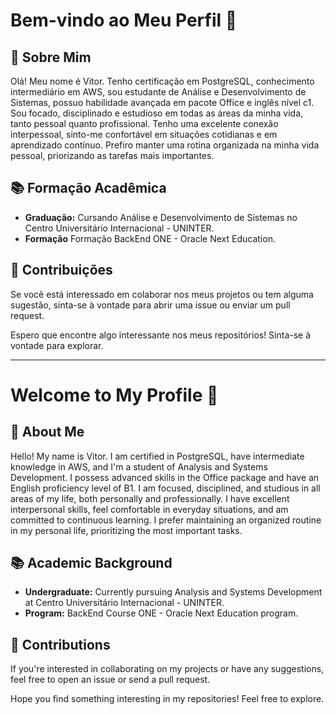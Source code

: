 # Bem-vindo ao Meu Perfil 👋

## 👤 **Sobre Mim**
Olá! Meu nome é Vitor. Tenho certificação em PostgreSQL, conhecimento intermediário em AWS, sou estudante de Análise e Desenvolvimento de Sistemas, possuo habilidade avançada em pacote Office e inglês nível c1. Sou focado, disciplinado e estudioso em todas as áreas da minha vida, tanto pessoal quanto profissional. Tenho uma excelente conexão interpessoal, sinto-me confortável em situações cotidianas e em aprendizado contínuo. Prefiro manter uma rotina organizada na minha vida pessoal, priorizando as tarefas mais importantes.

## 📚 **Formação Acadêmica**
- **Graduação:** Cursando Análise e Desenvolvimento de Sistemas no Centro Universitário Internacional - UNINTER.
- **Formação** Formação BackEnd ONE - Oracle Next Education.

## 🚀 **Contribuições**
Se você está interessado em colaborar nos meus projetos ou tem alguma sugestão, sinta-se à vontade para abrir uma issue ou enviar um pull request.

Espero que encontre algo interessante nos meus repositórios! Sinta-se à vontade para explorar.

---

# Welcome to My Profile 👋

## 👤 **About Me**
Hello! My name is Vitor. I am certified in PostgreSQL, have intermediate knowledge in AWS, and I'm a student of Analysis and Systems Development. I possess advanced skills in the Office package and have an English proficiency level of B1. I am focused, disciplined, and studious in all areas of my life, both personally and professionally. I have excellent interpersonal skills, feel comfortable in everyday situations, and am committed to continuous learning. I prefer maintaining an organized routine in my personal life, prioritizing the most important tasks.

## 📚 **Academic Background**
- **Undergraduate:** Currently pursuing Analysis and Systems Development at Centro Universitário Internacional - UNINTER.
- **Program:**  BackEnd Course ONE - Oracle Next Education program.

## 🚀 **Contributions**
If you're interested in collaborating on my projects or have any suggestions, feel free to open an issue or send a pull request.

Hope you find something interesting in my repositories! Feel free to explore.

